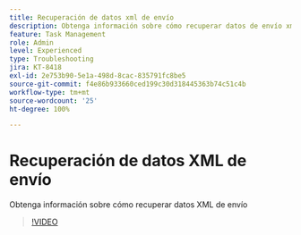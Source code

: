 ```yaml
---
title: Recuperación de datos xml de envío
description: Obtenga información sobre cómo recuperar datos de envío xml desde un flujo de trabajo
feature: Task Management
role: Admin
level: Experienced
type: Troubleshooting
jira: KT-8418
exl-id: 2e753b90-5e1a-498d-8cac-835791fc8be5
source-git-commit: f4e86b933660ced199c30d318445363b74c51c4b
workflow-type: tm+mt
source-wordcount: '25'
ht-degree: 100%

---
```


# Recuperación de datos XML de envío

Obtenga información sobre cómo recuperar datos XML de envío

>[!VIDEO](https://video.tv.adobe.com/v/335949?quality=12&learn=on)
